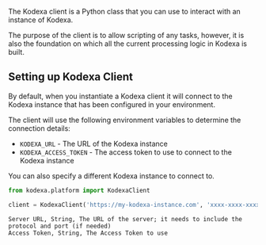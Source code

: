 
The Kodexa client is a Python class that you can use to interact with an instance of Kodexa.

The purpose of the client is to allow scripting of any tasks, however, it is also the foundation
on which all the current processing logic in Kodexa is built.

## Setting up Kodexa Client

By default, when you instantiate a Kodexa client it will connect to the Kodexa instance that has
been configured in your environment.

The client will use the following environment variables to determine the connection details:


* `KODEXA_URL` - The URL of the Kodexa instance
* `KODEXA_ACCESS_TOKEN` - The access token to use to connect to the Kodexa instance

You can also specify a different Kodexa instance to connect to.

```python
from kodexa.platform import KodexaClient

client = KodexaClient('https://my-kodexa-instance.com', 'xxxx-xxxx-xxxx-xxxx')
```

```api-parameters
Server URL, String, The URL of the server; it needs to include the protocol and port (if needed)
Access Token, String, The Access Token to use
```


